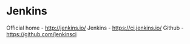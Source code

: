 # Jenkins

Official home - http://jenkins.io/
Jenkins - https://ci.jenkins.io/
Github - https://github.com/jenkinsci






